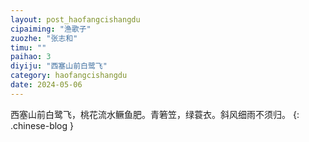 ```yaml
---
layout: post_haofangcishangdu
cipaiming: "渔歌子"
zuozhe: "张志和"
timu: ""
paihao: 3
diyiju: "西塞山前白鹭飞"
category: haofangcishangdu
date: 2024-05-06
---
```


西塞山前白鹭飞，桃花流水鳜鱼肥。青箬笠，绿蓑衣。斜风细雨不须归。
{: .chinese-blog }
